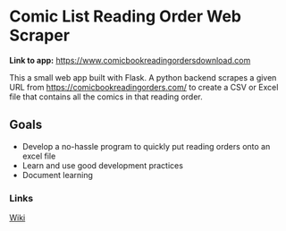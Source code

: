 # Comic List Reading Order Web Scraper
**Link to app:** https://www.comicbookreadingordersdownload.com 

This a small web app built with Flask. A python backend scrapes a given URL from https://comicbookreadingorders.com/ to create a CSV or Excel file that contains all the comics in that reading order.

## Goals
- Develop a no-hassle program to quickly put reading orders onto an excel file
- Learn and use good development practices
- Document learning

### Links
[Wiki](https://github.com/jacob-armiger/comic-list-web-scraper/wiki)
